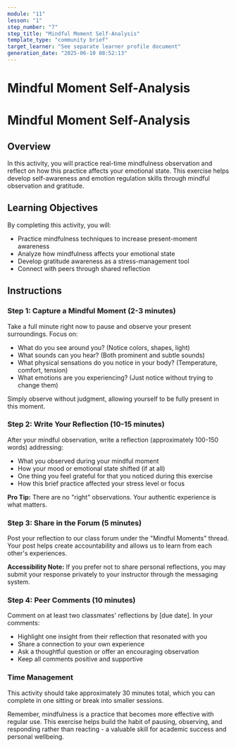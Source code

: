 ```yaml
---
module: "11"
lesson: "1"
step_number: "7"
step_title: "Mindful Moment Self-Analysis"
template_type: "community brief"
target_learner: "See separate learner profile document"
generation_date: "2025-06-10 08:52:13"
---
```


# Mindful Moment Self-Analysis

# Mindful Moment Self-Analysis

## Overview
In this activity, you will practice real-time mindfulness observation and reflect on how this practice affects your emotional state. This exercise helps develop self-awareness and emotion regulation skills through mindful observation and gratitude.

## Learning Objectives
By completing this activity, you will:
- Practice mindfulness techniques to increase present-moment awareness
- Analyze how mindfulness affects your emotional state
- Develop gratitude awareness as a stress-management tool
- Connect with peers through shared reflection

## Instructions

### Step 1: Capture a Mindful Moment (2-3 minutes)
Take a full minute right now to pause and observe your present surroundings. Focus on:
- What do you see around you? (Notice colors, shapes, light)
- What sounds can you hear? (Both prominent and subtle sounds)
- What physical sensations do you notice in your body? (Temperature, comfort, tension)
- What emotions are you experiencing? (Just notice without trying to change them)

Simply observe without judgment, allowing yourself to be fully present in this moment.

### Step 2: Write Your Reflection (10-15 minutes)
After your mindful observation, write a reflection (approximately 100-150 words) addressing:
- What you observed during your mindful moment
- How your mood or emotional state shifted (if at all)
- One thing you feel grateful for that you noticed during this exercise
- How this brief practice affected your stress level or focus

**Pro Tip:** There are no "right" observations. Your authentic experience is what matters.

### Step 3: Share in the Forum (5 minutes)
Post your reflection to our class forum under the "Mindful Moments" thread. Your post helps create accountability and allows us to learn from each other's experiences.

**Accessibility Note:** If you prefer not to share personal reflections, you may submit your response privately to your instructor through the messaging system.

### Step 4: Peer Comments (10 minutes)
Comment on at least two classmates' reflections by [due date]. In your comments:
- Highlight one insight from their reflection that resonated with you
- Share a connection to your own experience
- Ask a thoughtful question or offer an encouraging observation
- Keep all comments positive and supportive

### Time Management
This activity should take approximately 30 minutes total, which you can complete in one sitting or break into smaller sessions.

Remember, mindfulness is a practice that becomes more effective with regular use. This exercise helps build the habit of pausing, observing, and responding rather than reacting - a valuable skill for academic success and personal wellbeing.